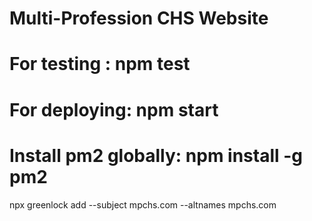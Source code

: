 # Multi-Profession CHS Website
# For testing : npm test
# For deploying: npm start
# Install pm2 globally: npm install -g pm2


 
npx greenlock add --subject mpchs.com --altnames mpchs.com